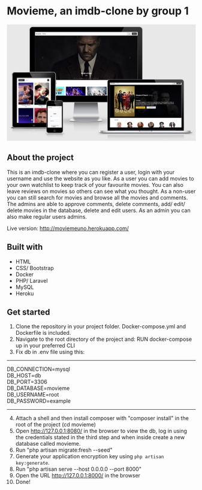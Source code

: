# Movieme, an imdb-clone by group 1

![](/public/img/mockup.png)



## About the project

This is an imdb-clone where you can register a user, login with your username and use the website as you like. As a user you can add movies to your own watchlist to keep track of your favourite movies. You can also leave reviews on movies so others can see what you thought. As a non-user you can still search for movies and browse all the movies and comments. The admins are able to approve comments, delete comments, add/ edit/ delete movies in the database, delete and edit users. As an admin you can also make regular users admins.

Live version: http://moviemeuno.herokuapp.com/

## Built with

-   HTML
-   CSS/ Bootstrap
-   Docker
-   PHP/ Laravel
-   MySQL
-   Heroku

## Get started

1. Clone the repository in your project folder. Docker-compose.yml and Dockerfile is included.
2. Navigate to the root directory of the project and: RUN docker-compose up in your preferred CLI
3. Fix db in .env file using this:

---

DB_CONNECTION=mysql  
DB_HOST=db  
DB_PORT=3306  
DB_DATABASE=movieme  
DB_USERNAME=root  
DB_PASSWORD=example

---

4. Attach a shell and then install composer with "composer install" in the root of the project (cd movieme)
5. Open http://127.0.0.1:8080/ in the browser to view the db, log in using the credentials stated in the third step and when inside create a new database called movieme.
6. Run "php artisan migrate:fresh --seed"
7. Generate your application encryption key using `php artisan key:generate`.
8. Run "php artisan serve --host 0.0.0.0 --port 8000"
9. Open the URL http://127.0.0.1:8000/ in the browser
10. Done!
